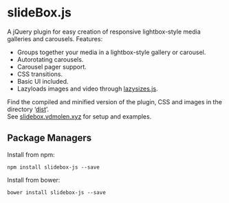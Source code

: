 # slideBox.js

A jQuery plugin for easy creation of responsive lightbox-style media galleries and carousels. Features:
	
- 	Groups together your media in a lightbox-style gallery or carousel.
- 	Autorotating carousels.
- 	Carousel pager support.
- 	CSS transitions.
- 	Basic UI included.
- 	Lazyloads images and video through [lazysizes.js](https://github.com/aFarkas/lazysizes).
	
Find the compiled and minified version of the plugin, CSS and images in the directory ‘[dist](https://github.com/carst/slideBox.js/tree/master/dist)’.  
See [slidebox.vdmolen.xyz](http://slidebox.vdmolen.xyz) for setup and examples.

## Package Managers

Install from npm:

``npm install slidebox-js --save``

Install from bower:

``bower install slidebox-js --save``